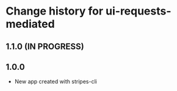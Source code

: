 # Change history for ui-requests-mediated

## 1.1.0 (IN PROGRESS)


## 1.0.0

* New app created with stripes-cli
